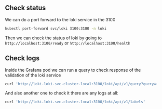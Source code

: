 ## Check status

We can do a port forward to the loki service in the 3100
```bash
kubectl port-forward svc/loki 3100:3100 -n loki
```

Then we can check the status of loki by going to `http://localhost:3100/ready` or `http://localhost:3100/health`


## Check logs 

Inside the Grafana pod we can run a query to check response of the validation of the loki service
```bash
curl 'http://loki.loki.svc.cluster.local:3100/loki/api/v1/query?query=rate(%7Bjob%3D~%22.%2B%22%7D%5B5m%5D)'
```

And also another one to check it there are any logs at all:
```bash
curl 'http://loki.loki.svc.cluster.local:3100/loki/api/v1/labels'
```